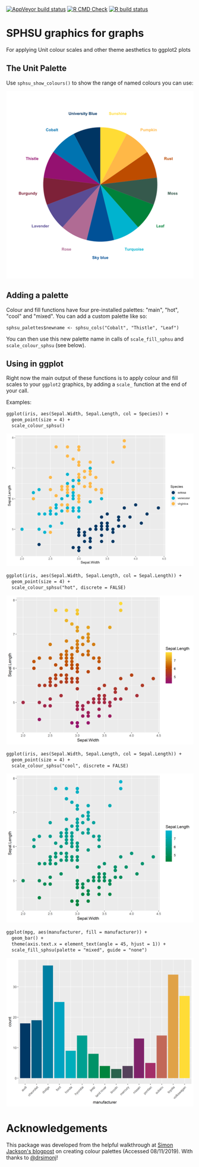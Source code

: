 <!-- badges: start -->
[![AppVeyor build status](https://ci.appveyor.com/api/projects/status/github/andrewbaxter439/SPHSUgraphs?branch=master&svg=true)](https://ci.appveyor.com/project/andrewbaxter439/SPHSUgraphs)
[![R CMD Check](https://github.com/andrewbaxter439/SPHSUgraphs/workflows/R-CMD-check/badge.svg)](https://github.com/andrewbaxter439/SPHSUgraphs/actions)
[![R build status](https://github.com/andrewbaxter439/SPHSUgraphs/actions/workflows/r.yml/badge.svg)](https://github.com/andrewbaxter439/SPHSUgraphs/actions)
<!-- badges: end -->


# SPHSU graphics for graphs
For applying Unit colour scales and other theme aesthetics to ggplot2 plots

## The Unit Palette

Use `sphsu_show_colours()` to show the range of named colours you can use:

![SPHSU colour scheme](graphs/sphsu_palette.png)

## Adding a palette

Colour and fill functions have four pre-installed palettes: "main", "hot", "cool" and "mixed". You can add a custom palette like so:

```
sphsu_palettes$newname <- sphsu_cols("Cobalt", "Thistle", "Leaf")
```

You can then use this new palette name in calls of `scale_fill_sphsu` and `scale_colour_sphsu` (see below).

## Using in ggplot

Right now the main output of these functions is to apply colour and fill scales to your `ggplot2` graphics, by adding a `scale_` function at the end of your call.

Examples:

```
ggplot(iris, aes(Sepal.Width, Sepal.Length, col = Species)) +
  geom_point(size = 4) +
  scale_colour_sphsu()
```

!['mixed' colour scale, discrete](graphs/graph5.png)

```
ggplot(iris, aes(Sepal.Width, Sepal.Length, col = Sepal.Length)) +
  geom_point(size = 4) +
  scale_colour_sphsu("hot", discrete = FALSE)
```

!['hot' colour scale, continuous](graphs/graph2.png)

```
ggplot(iris, aes(Sepal.Width, Sepal.Length, col = Sepal.Length)) +
  geom_point(size = 4) +
  scale_colour_sphsu("cool", discrete = FALSE)
```

!['cool' colour scale, continuous](graphs/graph3.png)

```
ggplot(mpg, aes(manufacturer, fill = manufacturer)) +
  geom_bar() +
  theme(axis.text.x = element_text(angle = 45, hjust = 1)) +
  scale_fill_sphsu(palette = "mixed", guide = "none")
```

!['mixed' colour scale, discrete](graphs/graph4.png)

# Acknowledgements

This package was developed from the helpful walkthrough at [Simon Jackson's blogpost](https://drsimonj.svbtle.com/creating-corporate-colour-palettes-for-ggplot2) on creating colour palettes (Accessed 08/11/2019). With thanks to [@drsimonj](https://www.twitter.com/drsimonj)! 
